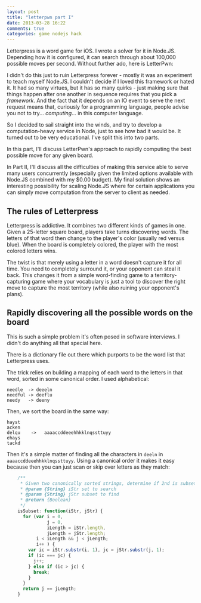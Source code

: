 ```yaml
---
layout: post
title: "letterpwn part I"
date: 2013-03-28 16:22
comments: true
categories: game nodejs hack
---
```


Letterpress is a word game for iOS. I wrote a solver for it in Node.JS. Depending how it is configured, it 
can search through about 100,000 possible moves per second. Without further ado, here is LetterPwn:






I didn't do this just to ruin Letterpress forever - mostly it was an experiment to teach myself Node.JS. I couldn't
decide if I loved this framework or hated it. It had so many virtues, but it has so many quirks - just making sure 
that things happen after one another in sequence requires that you pick a *framework*. And the fact that it 
depends on an IO event to serve the next request means that, curiously for a programming language, people advise 
you not to try... *computing*... in this computer language. 

So I decided to sail straight into the winds, and try to develop a computation-heavy service in Node, just to see
how bad it would be. It turned out to be very educational. I've split this into two parts. 

In this part, I'll discuss LetterPwn's approach to rapidly computing the best possible move for any given board.

In Part II, I'll discuss all the difficulties of making this service able to serve many users concurrently (especially given 
the limited options available with Node.JS combined with my $0.00 budget). My final solution shows an interesting 
possibility for scaling Node.JS where for certain applications you can simply move computation from the server to client as 
needed.


## The rules of Letterpress

Letterpress is addictive. It combines two different kinds of games in one. Given a 25-letter square board, players take 
turns discovering words. The letters of that word then change to the player's color (usually red versus blue). When the board 
is completely colored, the player with the most colored letters wins. 

The twist is that merely using a letter in a word doesn't capture it for all time. You need to completely surround it, or your 
opponent can steal it back. This changes it from a simple word-finding game to a territory-capturing game where your vocabulary
is just a tool to discover the right move to capture the most territory (while also ruining your opponent's plans).

## Rapidly discovering all the possible words on the board

This is such a simple problem it's often posed in software interviews. I didn't do anything all that special here. 

There is a dictionary file out there which purports to be the word list that Letterpress uses.

The trick relies on building a mapping of each word to the letters in that word, sorted in some canonical order. I used alphabetical:

    needle  -> deeeln
    needful -> deeflu
    needy   -> deeny

Then, we sort the board in the same way:

    hayst
    acken
    delqu    ->   aaaaccddeeehhkklnqssttuyy
    ehays
    tackd

Then it's a simple matter of finding all the characters in `deeln` in `aaaaccddeeehhkklnqssttuyy`. Using a canonical order it makes it easy because then you can 
just scan or skip over letters as they match:

``` js
    /**
     * Given two canonically sorted strings, determine if 2nd is subset of 1st
     * @param {String} iStr set to search
     * @param {String} jStr subset to find
     * @return {Boolean}
     */
    isSubset: function(iStr, jStr) {
      for (var i = 0,
               j = 0,
               iLength = iStr.length,
               jLength = jStr.length;
           i < iLength && j < jLength;
           i++ ) {
        var ic = iStr.substr(i, 1), jc = jStr.substr(j, 1);
        if (ic === jc) {
          j++;
        } else if (ic > jc) {
          break;
        }
      }
      return j == jLength;
    }
```


